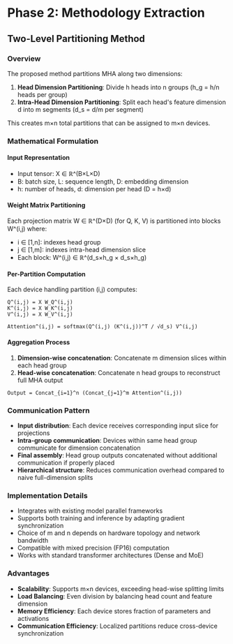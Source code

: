 # Phase 2: Methodology Extraction

## Two-Level Partitioning Method

### Overview
The proposed method partitions MHA along two dimensions:
1. **Head Dimension Partitioning**: Divide h heads into n groups (h_g = h/n heads per group)
2. **Intra-Head Dimension Partitioning**: Split each head's feature dimension d into m segments (d_s = d/m per segment)

This creates m×n total partitions that can be assigned to m×n devices.

### Mathematical Formulation

#### Input Representation
- Input tensor: X ∈ ℝ^(B×L×D)
- B: batch size, L: sequence length, D: embedding dimension
- h: number of heads, d: dimension per head (D = h×d)

#### Weight Matrix Partitioning
Each projection matrix W ∈ ℝ^(D×D) (for Q, K, V) is partitioned into blocks W^(i,j) where:
- i ∈ [1,n]: indexes head group
- j ∈ [1,m]: indexes intra-head dimension slice
- Each block: W^(i,j) ∈ ℝ^(d_s×h_g × d_s×h_g)

#### Per-Partition Computation
Each device handling partition (i,j) computes:
```
Q^(i,j) = X W_Q^(i,j)
K^(i,j) = X W_K^(i,j)  
V^(i,j) = X W_V^(i,j)

Attention^(i,j) = softmax(Q^(i,j) (K^(i,j))^T / √d_s) V^(i,j)
```

#### Aggregation Process
1. **Dimension-wise concatenation**: Concatenate m dimension slices within each head group
2. **Head-wise concatenation**: Concatenate n head groups to reconstruct full MHA output

```
Output = Concat_{i=1}^n (Concat_{j=1}^m Attention^(i,j))
```

### Communication Pattern
- **Input distribution**: Each device receives corresponding input slice for projections
- **Intra-group communication**: Devices within same head group communicate for dimension concatenation
- **Final assembly**: Head group outputs concatenated without additional communication if properly placed
- **Hierarchical structure**: Reduces communication overhead compared to naive full-dimension splits

### Implementation Details
- Integrates with existing model parallel frameworks
- Supports both training and inference by adapting gradient synchronization
- Choice of m and n depends on hardware topology and network bandwidth
- Compatible with mixed precision (FP16) computation
- Works with standard transformer architectures (Dense and MoE)

### Advantages
- **Scalability**: Supports m×n devices, exceeding head-wise splitting limits
- **Load Balancing**: Even division by balancing head count and feature dimension
- **Memory Efficiency**: Each device stores fraction of parameters and activations
- **Communication Efficiency**: Localized partitions reduce cross-device synchronization